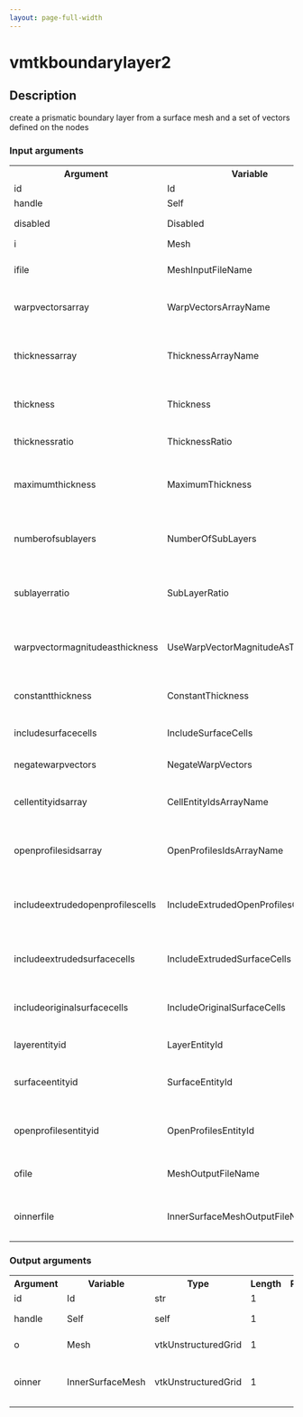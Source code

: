 ```yaml
---
layout: page-full-width
---
```

<h1>vmtkboundarylayer2</h1>
<h2>Description</h2>
create a prismatic boundary layer from a surface mesh and a set of vectors defined on the nodes
<h3>Input arguments</h3>
<table class="vmtkscripts">
<tr>
<th>Argument</th><th>Variable</th><th>Type</th><th>Length</th><th>Range</th><th>Default</th><th>Description</th>
</tr>
<tr><td>id</td><td>Id</td><td>str</td><td>1</td><td></td><td>0</td><td>script id</td>
</tr>
<tr><td>handle</td><td>Self</td><td>self</td><td>1</td><td></td><td></td><td>handle to self</td>
</tr>
<tr><td>disabled</td><td>Disabled</td><td>bool</td><td>1</td><td></td><td>0</td><td>disable execution and piping</td>
</tr>
<tr><td>i</td><td>Mesh</td><td>vtkUnstructuredGrid</td><td>1</td><td></td><td></td><td>the input mesh</td>
</tr>
<tr><td>ifile</td><td>MeshInputFileName</td><td>str</td><td>1</td><td></td><td></td><td>filename for the default Mesh reader</td>
</tr>
<tr><td>warpvectorsarray</td><td>WarpVectorsArrayName</td><td>str</td><td>1</td><td></td><td>Normals</td><td>name of the array where warp vectors are stored</td>
</tr>
<tr><td>thicknessarray</td><td>ThicknessArrayName</td><td>str</td><td>1</td><td></td><td></td><td>name of the array where scalars defining boundary layer thickness are stored</td>
</tr>
<tr><td>thickness</td><td>Thickness</td><td>float</td><td>1</td><td></td><td>1.0</td><td>value of constant boundary layer thickness</td>
</tr>
<tr><td>thicknessratio</td><td>ThicknessRatio</td><td>float</td><td>1</td><td>(0.0,)</td><td>0.1</td><td>multiplying factor for boundary layer thickness</td>
</tr>
<tr><td>maximumthickness</td><td>MaximumThickness</td><td>float</td><td>1</td><td></td><td>10000000000.0</td><td>maximum allowed value for boundary layer thickness</td>
</tr>
<tr><td>numberofsublayers</td><td>NumberOfSubLayers</td><td>int</td><td>1</td><td>(0,)</td><td>1</td><td>number of sublayers which the boundary layer has to be made of</td>
</tr>
<tr><td>sublayerratio</td><td>SubLayerRatio</td><td>float</td><td>1</td><td>(0.0,)</td><td>1.0</td><td>ratio between the thickness of two successive boundary layers</td>
</tr>
<tr><td>warpvectormagnitudeasthickness</td><td>UseWarpVectorMagnitudeAsThickness</td><td>bool</td><td>1</td><td></td><td>0</td><td>compute boundary layer thickness as the norm of warp vectors</td>
</tr>
<tr><td>constantthickness</td><td>ConstantThickness</td><td>bool</td><td>1</td><td></td><td>0</td><td>toggle constant boundary layer thickness</td>
</tr>
<tr><td>includesurfacecells</td><td>IncludeSurfaceCells</td><td>bool</td><td>1</td><td></td><td>1</td><td>include all surface cells in output mesh</td>
</tr>
<tr><td>negatewarpvectors</td><td>NegateWarpVectors</td><td>bool</td><td>1</td><td></td><td>0</td><td>flip the orientation of warp vectors</td>
</tr>
<tr><td>cellentityidsarray</td><td>CellEntityIdsArrayName</td><td>str</td><td>1</td><td></td><td>CellEntityIds</td><td>name of the array where the cell entity ids will be stored</td>
</tr>
<tr><td>openprofilesidsarray</td><td>OpenProfilesIdsArrayName</td><td>str</td><td>1</td><td></td><td></td><td>name of the array indicating which points are on open profiles</td>
</tr>
<tr><td>includeextrudedopenprofilescells</td><td>IncludeExtrudedOpenProfilesCells</td><td>bool</td><td>1</td><td></td><td>1</td><td>include the cells from the open profiles extruded surface in output mesh</td>
</tr>
<tr><td>includeextrudedsurfacecells</td><td>IncludeExtrudedSurfaceCells</td><td>bool</td><td>1</td><td></td><td>1</td><td>include the cells from the extruded surface in output mesh</td>
</tr>
<tr><td>includeoriginalsurfacecells</td><td>IncludeOriginalSurfaceCells</td><td>bool</td><td>1</td><td></td><td>1</td><td>include the cells from the original surface in output mesh</td>
</tr>
<tr><td>layerentityid</td><td>LayerEntityId</td><td>int</td><td>1</td><td></td><td>0</td><td>id assigned to the volumetric layer</td>
</tr>
<tr><td>surfaceentityid</td><td>SurfaceEntityId</td><td>int</td><td>1</td><td></td><td>1</td><td>id assigned to the first surface entity (ids go increasingly)</td>
</tr>
<tr><td>openprofilesentityid</td><td>OpenProfilesEntityId</td><td>int</td><td>1</td><td></td><td>2</td><td>id assigned to the first extruded open profile (ids go increasingly)</td>
</tr>
<tr><td>ofile</td><td>MeshOutputFileName</td><td>str</td><td>1</td><td></td><td></td><td>filename for the default Mesh writer</td>
</tr>
<tr><td>oinnerfile</td><td>InnerSurfaceMeshOutputFileName</td><td>str</td><td>1</td><td></td><td></td><td>filename for the default InnerSurfaceMesh writer</td>
</tr>
</table>
<h3>Output arguments</h3>
<table class="vmtkscripts">
<tr>
<th>Argument</th><th>Variable</th><th>Type</th><th>Length</th><th>Range</th><th>Default</th><th>Description</th>
</tr>
<tr><td>id</td><td>Id</td><td>str</td><td>1</td><td></td><td>0</td><td>script id</td>
</tr>
<tr><td>handle</td><td>Self</td><td>self</td><td>1</td><td></td><td></td><td>handle to self</td>
</tr>
<tr><td>o</td><td>Mesh</td><td>vtkUnstructuredGrid</td><td>1</td><td></td><td></td><td>the output mesh</td>
</tr>
<tr><td>oinner</td><td>InnerSurfaceMesh</td><td>vtkUnstructuredGrid</td><td>1</td><td></td><td></td><td>the output inner surface mesh</td>
</tr>
</table>

